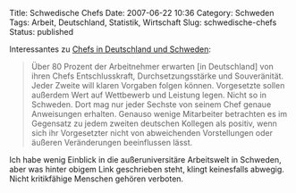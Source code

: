 Title: Schwedische Chefs
Date: 2007-06-22 10:36
Category: Schweden
Tags: Arbeit, Deutschland, Statistik, Wirtschaft
Slug: schwedische-chefs
Status: published

Interessantes zu [Chefs in Deutschland und
Schweden](http://www.presseportal.de/pm/58711/1005590/geva_institut/):

> Über 80 Prozent der Arbeitnehmer erwarten [in Deutschland] von ihren
> Chefs Entschlusskraft, Durchsetzungsstärke und Souveränität. Jeder
> Zweite will klaren Vorgaben folgen können. Vorgesetzte sollen außerdem
> Wert auf Wettbewerb und Leistung legen. Nicht so in Schweden. Dort mag
> nur jeder Sechste von seinem Chef genaue Anweisungen erhalten. Genauso
> wenige Mitarbeiter betrachten es im Gegensatz zu jedem zweiten
> deutschen Kollegen als positiv, wenn sich ihr Vorgesetzter nicht von
> abweichenden Vorstellungen oder äußeren Veränderungen beeinflussen
> lässt.

Ich habe wenig Einblick in die außeruniversitäre Arbeitswelt in
Schweden, aber was hinter obigem Link geschrieben steht, klingt
keinesfalls abwegig. Nicht kritikfähige Menschen gehören verboten.

